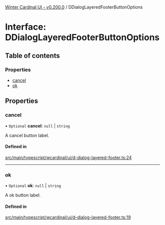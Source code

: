 [Winter Cardinal UI - v0.200.0](../index.md) / DDialogLayeredFooterButtonOptions

# Interface: DDialogLayeredFooterButtonOptions

## Table of contents

### Properties

- [cancel](DDialogLayeredFooterButtonOptions.md#cancel)
- [ok](DDialogLayeredFooterButtonOptions.md#ok)

## Properties

### cancel

• `Optional` **cancel**: ``null`` \| `string`

A cancel button label.

#### Defined in

[src/main/typescript/wcardinal/ui/d-dialog-layered-footer.ts:24](https://github.com/winter-cardinal/winter-cardinal-ui/blob/v0.200.0/src/main/typescript/wcardinal/ui/d-dialog-layered-footer.ts#L24)

___

### ok

• `Optional` **ok**: ``null`` \| `string`

A ok button label.

#### Defined in

[src/main/typescript/wcardinal/ui/d-dialog-layered-footer.ts:19](https://github.com/winter-cardinal/winter-cardinal-ui/blob/v0.200.0/src/main/typescript/wcardinal/ui/d-dialog-layered-footer.ts#L19)
